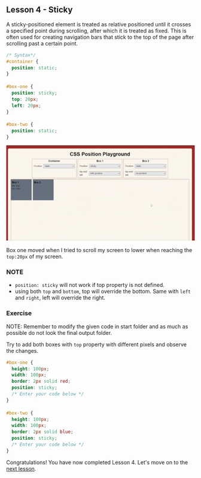 ## Lesson 4 - Sticky

A sticky-positioned element is treated as relative positioned until it crosses a specified point during scrolling, after which it is treated as fixed. This is often used for creating navigation bars that stick to the top of the page after scrolling past a certain point.

```css
/* Syntax*/
#container {
  position: static;
}

#box-one {
  position: sticky;
  top: 20px;
  left: 20px;
}

#box-two {
  position: static;
}
```

![Sticky Sample Output](../images/sticky.gif)

Box one moved when I tried to scroll my screen to lower when reaching the `top:20px` of my screen.

### NOTE

- `position: sticky` will not work if top property is not defined.
- using both `top` and `bottom`, top will override the bottom. Same with `left` and `right`, left will override the right.

### Exercise

NOTE: Remember to modify the given code in start folder and as much as possible do not look the final output folder.

Try to add both boxes with `top` property with different pixels and observe the changes.

```css
#box-one {
  height: 100px;
  width: 100px;
  border: 2px solid red;
  position: sticky;
  /* Enter your code below */
}

#box-two {
  height: 100px;
  width: 100px;
  border: 2px solid blue;
  position: sticky;
  /* Enter your code below */
}
```

Congratulations! You have now completed Lesson 4. Let's move on to the [next lesson](https://github.com/sharproyalz/css-position/tree/main/5_Lesson).
